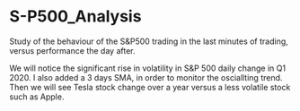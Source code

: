 # S-P500_Analysis
Study of the behaviour of the S&amp;P500 trading in the last minutes of trading, versus performance the day after.

We will notice the significant rise in volatility in S&P 500 daily change in Q1 2020. I also added a 3 days SMA, in order to monitor the osciallting trend.
Then we will see Tesla stock change over a year versus a less volatile stock such as Apple.
